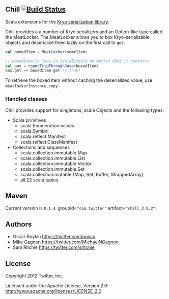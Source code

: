 ## Chill [![Build Status](https://secure.travis-ci.org/twitter/chill.png)](http://travis-ci.org/twitter/chill)

Scala extensions for the [Kryo serialization library](http://code.google.com/p/kryo/).

Chill provides a a number of Kryo serializers and an Option-like type called the MeatLocker. The MeatLocker allows you to box Kryo-serializable objects and deserialize them lazily on the first call to `get`:

```scala
val boxedItem = MeatLocker(someItem)

// boxedItem is java.io.Serializable no matter what it contains.
val box = roundTripThroughJava(boxedItem)
box.get == boxedItem.get // true!
```

To retrieve the boxed item without caching the deserialized value, use `meatlockerInstance.copy`.

### Handled classes

Chill provides support for singletons, scala Objects and the following types:

* Scala primitives
  * scala.Enumeration values
  * scala.Symbol
  * scala.reflect.Manifest
  * scala.reflect.ClassManifest
* Collections and sequences
  * scala.collection.immutable.Map
  * scala.collection.immutable.List
  * scala.collection.immutable.Vector
  * scala.collection.immutable.Set
  * scala.collection.mutable.{Map, Set, Buffer, WrappedArray}
  * all 22 scala tuples

## Maven

Current version is `0.1.4`. groupid=`"com.twitter"` artifact=`"chill_2.9.2"`.

## Authors

* Oscar Boykin <https://twitter.com/posco>
* Mike Gagnon <https://twitter.com/MichaelNGagnon>
* Sam Ritchie <https://twitter.com/sritchie>

## License

Copyright 2012 Twitter, Inc.

Licensed under the Apache License, Version 2.0: http://www.apache.org/licenses/LICENSE-2.0

